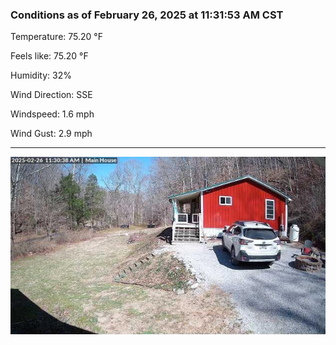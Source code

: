 ### Conditions as of February 26, 2025 at 11:31:53 AM CST 

Temperature: 75.20 &deg;F

Feels like: 75.20 &deg;F

Humidity: 32%

Wind Direction: SSE

Windspeed: 1.6 mph

Wind Gust: 2.9 mph

---

<img src="./images/latest.jpeg"/>

